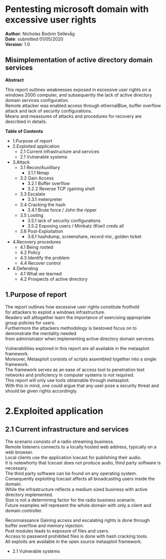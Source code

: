 Pentesting microsoft domain with excessive user rights
======================================================

**Author**: Nicholas Bodvin Sellevåg  
**Date**: submitted 01/05/2020  
**Version**: 1.0  






Misimplementation of active directory domain services
-------------------------------------------------------------------
**Abstract**  

This report outlines weaknesses exposed in excessive user rights on a windows 2000 computer, and subsequently the lack of active directory domain services configuration.  
Remote attacker was enabled access through ethernalBlue, buffer overflow attack and lack of security configurations.  
Means and meassures of attacks and procedures for recovery are described in details.   



**Table of Contents**  
* 1.Purpose of report  
* 2.Exploited application  
  * 2.1 Current infrastructure and services
  * 2.1 Vulnerable systems
* 3.Attack  
  * 3.1 Recon/Auxilliary  
    * 3.1.1 Nmap
  * 3.2 Gain Access  
    * 3.2.1 Buffer overflow
    * 3.2.2 Reverse TCP /gaining shell
  * 3.3 Escalate  
    * 3.3.1 meterpreter
  * 3.4 Cracking the hash  
    * 3.4.1 Brute force / John the ripper
  * 3.5 Looting  
    * 3.5.1 lack of security configurations
    * 3.5.2 Exposing users / Minikatz (Kiwi) creds all
  * 3.6 Post-Exploitation  
    * 3.6.1 hashdump, screenshare, record mic, golden ticket
* 4.Recovery procedures
  * 4.1 Being rooted
  * 4.2 Policy
  * 4.3 Identify the problem
  * 4.4 Recover control
* 4.Defending 
  * 4.1 What we learned
  * 4.2 Prospects of active directory
  
  
 1.Purpose of report  
--------------------
The report outlines how excessive user rights constitute foothold    
for attackers to exploit a windows infrastructure.  
Readers will alltogether learn the importance of exercising appropriate group policies for users.  
Furthermore the attackers methodology is bestoved focus on to demonstrate the mentality needed  
from administrator when implementing active directory domain services.  

Vulnerabilities explored in this report are all available in the metasploit framework.  
Moreover, Metasploit consists of scripts assembled together into a single framework.  
The framework serves as an ease of access tool to penetration test networks and proficiency in computer systems is not required.  
This report will only use tools obtainable through metasploit.  
With this in mind, one could argue that any user pose a security threat and should be given rights accordingly.  

2.Exploited application  
=======================  

2.1 Current infrastructure and services  
---------------------------------------  
The scenario consists of a radio streaming business.  
Remote listeners connects to a locally hosted web address, typically on a web browser.  
Local clients use the application Icecast for publishing their audio.  
It is notewhorty that Icecast does not produce audio, third party software is necessary.  
The third party software can be found on any operating system.  
Consequently exploiting Icecast affects all broadcasting users inside the domain.  
While the infrastructure reflects a medium sized business with active directory implemented.  
Size is not a determining factor for the radio business scenario.  
Future examples will represent the whole domain with only a client and domain controller.  




Reconnaissance 
Gaining access and escalating rights is done through buffer overflow and memory injection.  
Post modules leads to exposure of files and users.  
Access to password prohibited files is done with hash cracking tools.  
All exploits are available in the open source metasploit framework.  


 
  * 2.1 Vulnerable systems


